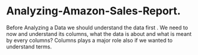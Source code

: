 # Analyzing-Amazon-Sales-Report.

Before Analyzing a Data we should understand the data first .
We need to now and understand its columns, what the data is about and what is meant by every columns?
Columns plays a major role also if we wanted to understand terms.
